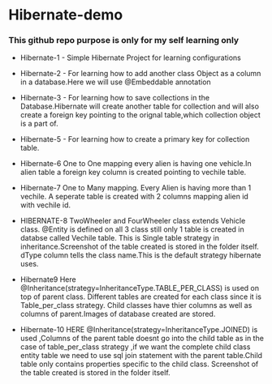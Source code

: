 # Hibernate-demo

### This github repo purpose is only for my self learning only

* Hibernate-1 - Simple Hibernate Project for learning configurations

* Hibernate-2 - For learning how to add another class Object as a column in a database.Here we will use @Embeddable annotation

* Hibernate-3 - For learning how to save collections in the Database.Hibernate will create another table for collection and will also create a foreign key pointing to the orignal table,which collection object is a part of.

* Hibernate-5 - For learning how to create a primary key for collection table. 

* Hibernate-6 One to One mapping every alien is having one vehicle.In alien table a foreign key column is created pointing to vechile table.

* Hibernate-7 One to Many mapping. Every Alien is having more than 1 vechile. A seperate table is created with 2 columns mapping alien id with vechile id.

* HIBERNATE-8 TwoWheeler and FourWheeler class extends Vehicle class. @Entity is defined on all 3 class still only 1 table is created in databse called Vechile table. This is Single table strategy in inheritance.Screenshot of the table created is stored in the folder itself.
dType column tells the class name.This is the default strategy hibernate uses.

* Hibernate9 Here @Inheritance(strategy=InheritanceType.TABLE_PER_CLASS) is used on top of parent class. Different tables are created for each class since it is Table_per_class strategy. Child classes have thier columns as well as columns of parent.Images of database created are stored.

* Hibernate-10 HERE @Inheritance(strategy=InheritanceType.JOINED) is used ,Columns of the parent table doesnt go into the child table as in the case of table_per_class strategy ,if we want the complete child class entity table we need to use sql join statement with the parent table.Child table only contains properties specific to the child class. Screenshot of the table created is stored in the folder itself.
